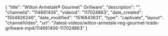 {
    "title": "Wilton Armetale&reg; Gourmet&trade; Grillware",
    "description": "",
    "channelid": "114661406",
    "videoid": "117024863",
    "date_created": "1504826246",
    "date_modified": "1516643831",
    "type": "captivate",
    "layout": "channelVideo",
    "url": "\/latest-videos\/wilton-armetale-reg-gourmet-trade-grillware-mp4\/114661406-117024863"
}